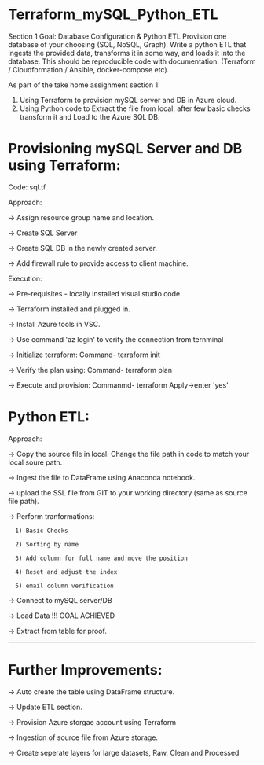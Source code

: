 # Terraform_mySQL_Python_ETL

Section 1 Goal: Database Configuration & Python ETL 
Provision one database of your choosing (SQL, NoSQL, Graph).  Write a python ETL that ingests the provided data, transforms it in some way, and loads it into the database. This should be reproducible code with documentation. (Terraform / Cloudformation / Ansible, docker-compose etc). 

As part of the take home assignment section 1:

  1) Using Terraform to provision mySQL server and DB in Azure cloud.
  2) Using Python code to Extract the file from local, after few basic checks transform it and Load to the Azure SQL DB.

# Provisioning mySQL Server and DB using Terraform:

Code: sql.tf

Approach: 

  -> Assign resource group name and location.
  
  -> Create SQL Server
  
  -> Create SQL DB in the newly created server.
  
  -> Add firewall rule to provide access to client machine.
  
Execution:

  -> Pre-requisites - locally installed visual studio code.
  
  -> Terraform installed and plugged in.
  
  -> Install Azure tools in VSC.
  
  -> Use command 'az login' to verify the connection from ternminal
  
  -> Initialize terraform: Command- terraform init
  
  -> Verify the plan using: Command- terraform plan
  
  -> Execute and provision: Commanmd- terraform Apply->enter 'yes'

# Python ETL:

Approach:

  -> Copy the source file in local. Change the file path in code to match your local soure path. 
  
  -> Ingest the file to DataFrame using Anaconda notebook.
  
  -> upload the SSL file from GIT to your working directory (same as source file path). 
  
  -> Perform tranformations:
  
      1) Basic Checks
      
      2) Sorting by name
      
      3) Add column for full name and move the position
      
      4) Reset and adjust the index
      
      5) email column verification
      
  -> Connect to mySQL server/DB
  
  -> Load Data !!! GOAL ACHIEVED
  
  -> Extract from table for proof.
  
-------------------------------------------------------------------------------------------------------------------------------------------

# Further Improvements:
  
  -> Auto create the table using DataFrame structure.
  
  -> Update ETL section.
  
  -> Provision Azure storgae account using Terraform
  
  -> Ingestion of source file from Azure storage.
  
  -> Create seperate layers for large datasets, Raw, Clean and Processed
  
  
